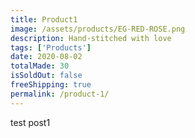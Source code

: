 ```yaml
---
title: Product1
image: /assets/products/EG-RED-ROSE.png
description: Hand-stitched with love
tags: ['Products']
date: 2020-08-02
totalMade: 30
isSoldOut: false
freeShipping: true
permalink: /product-1/
---
```


test post1